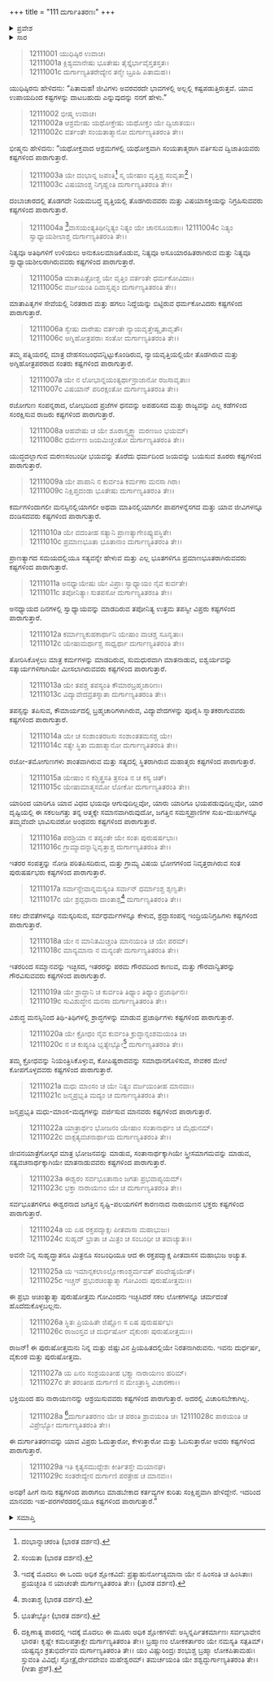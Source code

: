 +++
title = "111 ದುರ್ಗಾತಿತರಣಃ"
+++

<details><summary>ಪ್ರವೇಶ</summary>


।।   ಓಂ ಓಂ ನಮೋ ನಾರಾಯಣಾಯ।।   ಶ್ರೀ ವೇದವ್ಯಾಸಾಯ ನಮಃ ।।

ಶ್ರೀ ಕೃಷ್ಣದ್ವೈಪಾಯನ ವೇದವ್ಯಾಸ ವಿರಚಿತ  

**ಶ್ರೀ ಮಹಾಭಾರತ**

**ಶಾಂತಿ ಪರ್ವ**

**ರಾಜಧರ್ಮ ಪರ್ವ**

**ಅಧ್ಯಾಯ 111**

</details>

<details><summary>ಸಾರ</summary>

ಸದಾಚಾರ ಮತ್ತು ಈಶ್ವರಭಕ್ತಿಯ ಮೂಲಕ ಮನುಷ್ಯನು ದುಃಖದಿಂದ ಪಾರಾಗುವ ವಿಧಾನಗಳು (1-29).


</details>


> 12111001 ಯುಧಿಷ್ಠಿರ ಉವಾಚ।   
12111001a ಕ್ಲಿಶ್ಯಮಾನೇಷು ಭೂತೇಷು ತೈಸ್ತೈರ್ಭಾವೈಸ್ತತಸ್ತತಃ।  
12111001c ದುರ್ಗಾಣ್ಯತಿತರೇದ್ಯೇನ ತನ್ಮೇ ಬ್ರೂಹಿ ಪಿತಾಮಹ।।

ಯುಧಿಷ್ಠಿರನು ಹೇಳಿದನು: “ಪಿತಾಮಹ! ಜೀವಿಗಳು ಅವರವರದೇ ಭಾವಗಳಲ್ಲಿ ಅಲ್ಲಲ್ಲಿ ಕಷ್ಟಪಡುತ್ತಿರುತ್ತವೆ. ಯಾವ ಉಪಾಯದಿಂದ ಕಷ್ಟಗಳನ್ನು ದಾಟಬಹುದು ಎನ್ನುವುದನ್ನು ನನಗೆ ಹೇಳು.”

> 12111002 ಭೀಷ್ಮ ಉವಾಚ।   
12111002a ಆಶ್ರಮೇಷು ಯಥೋಕ್ತೇಷು ಯಥೋಕ್ತಂ ಯೇ ದ್ವಿಜಾತಯಃ।  
12111002c ವರ್ತಂತೇ ಸಂಯತಾತ್ಮಾನೋ ದುರ್ಗಾಣ್ಯತಿತರಂತಿ ತೇ।।

ಭೀಷ್ಮನು ಹೇಳಿದನು: “ಯಥೋಕ್ತವಾದ ಆಶ್ರಮಗಳಲ್ಲಿ ಯಥೋಕ್ತವಾಗಿ ಸಂಯತಾತ್ಮರಾಗಿ ವರ್ತಿಸುವ ದ್ವಿಜಾತಿಯವರು ಕಷ್ಟಗಳಿಂದ ಪಾರಾಗುತ್ತಾರೆ.

> 12111003a ಯೇ ದಂಭಾನ್ನ ಜಪಂತಿ[^1] ಸ್ಮ ಯೇಷಾಂ ವೃತ್ತಿಶ್ಚ ಸಂವೃತಾ[^2]।  
12111003c ವಿಷಯಾಂಶ್ಚ ನಿಗೃಹ್ಣಂತಿ ದುರ್ಗಾಣ್ಯತಿತರಂತಿ ತೇ।।

ದಂಬಾಚಾರದಲ್ಲಿ ತೊಡಗದೇ ನಿಯಮಬದ್ಧ ವೃತ್ತಿಯಲ್ಲಿ ತೊಡಗಿರುವವರು ಮತ್ತು ವಿಷಯಾಸಕ್ತಿಯನ್ನು ನಿಗ್ರಹಿಸುವವರು ಕಷ್ಟಗಳಿಂದ ಪಾರಾಗುತ್ತಾರೆ.

>12111004a [^3]ವಾಸಯಂತ್ಯತಿಥೀನ್ನಿತ್ಯಂ ನಿತ್ಯಂ ಯೇ ಚಾನಸೂಯಕಾಃ।
12111004c ನಿತ್ಯಂ ಸ್ವಾಧ್ಯಾಯಶೀಲಾಶ್ಚ ದುರ್ಗಾಣ್ಯತಿತರಂತಿ ತೇ।।

ನಿತ್ಯವೂ ಅತಿಥಿಗಳಿಗೆ ಉಳಿಯಲು ಅನುಕೂಲಮಾಡಿಕೊಡುವ, ನಿತ್ಯವೂ ಅಸೂಯಾರಹಿತರಾಗಿರುವ ಮತ್ತು ನಿತ್ಯವೂ ಸ್ವಾಧ್ಯಾಯಶೀಲರಾಗಿರುವವರು ಕಷ್ಟಗಳಿಂದ ಪಾರಾಗುತ್ತಾರೆ.

> 12111005a ಮಾತಾಪಿತ್ರೋಶ್ಚ ಯೇ ವೃತ್ತಿಂ ವರ್ತಂತೇ ಧರ್ಮಕೋವಿದಾಃ।  
12111005c ವರ್ಜಯಂತಿ ದಿವಾಸ್ವಪ್ನಂ ದುರ್ಗಾಣ್ಯತಿತರಂತಿ ತೇ।।

ಮಾತಾಪಿತೃಗಳ ಸೇವೆಯಲ್ಲಿ ನಿರತರಾದ ಮತ್ತು ಹಗಲು ನಿದ್ದೆಯನ್ನು ಬಿಟ್ಟಿರುವ ಧರ್ಮಕೋವಿದರು ಕಷ್ಟಗಳಿಂದ ಪಾರಾಗುತ್ತಾರೆ.

> 12111006a ಸ್ವೇಷು ದಾರೇಷು ವರ್ತಂತೇ ನ್ಯಾಯವೃತ್ತೇಷ್ವೃತಾವೃತೌ।  
12111006c ಅಗ್ನಿಹೋತ್ರಪರಾಃ ಸಂತೋ ದುರ್ಗಾಣ್ಯತಿತರಂತಿ ತೇ।।

ತಮ್ಮ ಪತ್ನಿಯರಲ್ಲಿ ಮಾತ್ರ ದೇಹಸಂಬಂಧವನ್ನಿಟ್ಟುಕೊಂಡಿರುವ, ನ್ಯಾಯವೃತ್ತಿಯಲ್ಲಿಯೇ ತೊಡಗಿರುವ ಮತ್ತು ಅಗ್ನಿಹೋತ್ರಪರರಾದ ಸಂತರು ಕಷ್ಟಗಳಿಂದ ಪಾರಾಗುತ್ತಾರೆ.

> 12111007a ಯೇ ನ ಲೋಭಾನ್ನಯಂತ್ಯರ್ಥಾನ್ರಾಜಾನೋ ರಜಸಾವೃತಾಃ।  
12111007c ವಿಷಯಾನ್ ಪರಿರಕ್ಷಂತೋ ದುರ್ಗಾಣ್ಯತಿತರಂತಿ ತೇ।।

ರಜೋಗುಣ ಸಂಪನ್ನರಾದ, ಲೋಭದಿಂದ ಪ್ರಜೆಗಳ ಧನವನ್ನು ಅಪಹರಿಸದ ಮತ್ತು ರಾಜ್ಯವನ್ನು ಎಲ್ಲ ಕಡೆಗಳಿಂದ ಸಂರಕ್ಷಿಸುವ ರಾಜರು ಕಷ್ಟಗಳಿಂದ ಪಾರಾಗುತ್ತಾರೆ.

> 12111008a ಆಹವೇಷು ಚ ಯೇ ಶೂರಾಸ್ತ್ಯಕ್ತ್ವಾ ಮರಣಜಂ ಭಯಮ್।  
12111008c ಧರ್ಮೇಣ ಜಯಮಿಚ್ಚಂತೋ ದುರ್ಗಾಣ್ಯತಿತರಂತಿ ತೇ।।

ಯುದ್ಧದಲ್ಲಾಗುವ ಮರಣಸಂಬಂಧೀ ಭಯವನ್ನು ತೊರೆದು ಧರ್ಮದಿಂದ ಜಯವನ್ನು ಬಯಸುವ ಶೂರರು ಕಷ್ಟಗಳಿಂದ ಪಾರಾಗುತ್ತಾರೆ.

> 12111009a ಯೇ ಪಾಪಾನಿ ನ ಕುರ್ವಂತಿ ಕರ್ಮಣಾ ಮನಸಾ ಗಿರಾ।  
12111009c ನಿಕ್ಷಿಪ್ತದಂಡಾ ಭೂತೇಷು ದುರ್ಗಾಣ್ಯತಿತರಂತಿ ತೇ।।

ಕರ್ಮಗಳಿಂದಾಗಲೀ ಮನಸ್ಸಿನಲ್ಲಿಯಾಗಲೀ ಅಥವಾ ಮಾತಿನಲ್ಲಿಯಾಗಲೀ ಪಾಪಗಳನ್ನೆಸಗದ ಮತ್ತು ಯಾವ ಜೀವಿಗಳನ್ನೂ ದಂಡಿಸದವರು ಕಷ್ಟಗಳಿಂದ ಪಾರಾಗುತ್ತಾರೆ.

> 12111010a ಯೇ ವದಂತೀಹ ಸತ್ಯಾನಿ ಪ್ರಾಣತ್ಯಾಗೇಽಪ್ಯುಪಸ್ಥಿತೇ।  
12111010c ಪ್ರಮಾಣಭೂತಾ ಭೂತಾನಾಂ ದುರ್ಗಾಣ್ಯತಿತರಂತಿ ತೇ।।

ಪ್ರಾಣತ್ಯಾಗದ ಸಮಯದಲ್ಲಿಯೂ ಸತ್ಯವನ್ನೇ ಹೇಳುವ ಮತ್ತು ಎಲ್ಲ ಭೂತಗಳಿಗೂ ಪ್ರಮಾಣಭೂತರಾಗಿರುವವರು ಕಷ್ಟಗಳಿಂದ ಪಾರಾಗುತ್ತಾರೆ.

> 12111011a ಅನಧ್ಯಾಯೇಷು ಯೇ ವಿಪ್ರಾಃ ಸ್ವಾಧ್ಯಾಯಂ ನೈವ ಕುರ್ವತೇ।  
12111011c ತಪೋನಿತ್ಯಾಃ ಸುತಪಸೋ ದುರ್ಗಾಣ್ಯತಿತರಂತಿ ತೇ।।

ಅನಧ್ಯಾಯದ ದಿನಗಳಲ್ಲಿ ಸ್ವಾಧ್ಯಾಯವನ್ನು ಮಾಡದಿರುವ ತಪೋನಿತ್ಯ ಉತ್ತಮ ತಪಸ್ವೀ ವಿಪ್ರರು ಕಷ್ಟಗಳಿಂದ ಪಾರಾಗುತ್ತಾರೆ.

> 12111012a ಕರ್ಮಾಣ್ಯಕುಹಕಾರ್ಥಾನಿ ಯೇಷಾಂ ವಾಚಶ್ಚ ಸೂನೃತಾಃ।  
12111012c ಯೇಷಾಮರ್ಥಾಶ್ಚ ಸಾಧ್ವರ್ಥಾ ದುರ್ಗಾಣ್ಯತಿತರಂತಿ ತೇ।।

ತೋರಿಸಿಕೊಳ್ಳಲು ಮಾತ್ರ ಕರ್ಮಗಳನ್ನು ಮಾಡದಿರುವ, ಸುಮಧುರವಾಗಿ ಮಾತನಾಡುವ, ಐಶ್ವರ್ಯವನ್ನು ಸತ್ಕಾರ್ಯಗಳಿಗಾಗಿಯೇ ಮೀಸಲಾಗಿರುವವರು ಕಷ್ಟಗಳಿಂದ ಪಾರಾಗುತ್ತಾರೆ.

> 12111013a ಯೇ ತಪಶ್ಚ ತಪಸ್ಯಂತಿ ಕೌಮಾರಬ್ರಹ್ಮಚಾರಿಣಃ।  
12111013c ವಿದ್ಯಾವೇದವ್ರತಸ್ನಾತಾ ದುರ್ಗಾಣ್ಯತಿತರಂತಿ ತೇ।।

ತಪಸ್ಸನ್ನು ತಪಿಸುವ, ಕೌಮಾರ್ಯದಲ್ಲಿ ಬ್ರಹ್ಮಚಾರಿಗಳಾಗಿರುವ, ವಿದ್ಯಾವೇದಗಳನ್ನು ಪೂರೈಸಿ ಸ್ನಾತಕರಾಗುವವರು ಕಷ್ಟಗಳಿಂದ ಪಾರಾಗುತ್ತಾರೆ.

> 12111014a ಯೇ ಚ ಸಂಶಾಂತರಜಸಃ ಸಂಶಾಂತತಮಸಶ್ಚ ಯೇ।  
12111014c ಸತ್ಯೇ ಸ್ಥಿತಾ ಮಹಾತ್ಮಾನೋ ದುರ್ಗಾಣ್ಯತಿತರಂತಿ ತೇ।।

ರಜೋ-ತಮೋಗುಣಗಳು ಶಾಂತವಾಗಿರುವ ಮತ್ತು ಸತ್ಯದಲ್ಲಿ ಸ್ಥಿತರಾಗಿರುವ ಮಹಾತ್ಮರು ಕಷ್ಟಗಳಿಂದ ಪಾರಾಗುತ್ತಾರೆ.

> 12111015a ಯೇಷಾಂ ನ ಕಶ್ಚಿತ್ತ್ರಸತಿ ತ್ರಸಂತಿ ನ ಚ ಕಸ್ಯ ಚಿತ್।  
12111015c ಯೇಷಾಮಾತ್ಮಸಮೋ ಲೋಕೋ ದುರ್ಗಾಣ್ಯತಿತರಂತಿ ತೇ।।

ಯಾರಿಂದ ಯಾರಿಗೂ ಯಾವ ವಿಧದ ಭಯವೂ ಆಗುವುದಿಲ್ಲವೋ, ಯಾರು ಯಾರಿಗೂ ಭಯಪಡುವುದಿಲ್ಲವೋ, ಯಾರ ದೃಷ್ಟಿಯಲ್ಲಿ ಈ ಸಕಲಜಗತ್ತು ತನ್ನ ಆತ್ಮಕ್ಕೇ ಸಮಾನವಾಗಿರುವುದೋ, ಜಗತ್ತಿನ ಸಮಸ್ತಪ್ರಾಣಿಗಳ ಸುಖ-ದುಃಖಗಳನ್ನೂ ತಮ್ಮವೆಂದೇ ಭಾವಿಸುವರೋ ಅಂಥವರು ಕಷ್ಟಗಳಿಂದ ಪಾರಾಗುತ್ತಾರೆ.

> 12111016a ಪರಶ್ರಿಯಾ ನ ತಪ್ಯಂತೇ ಯೇ ಸಂತಃ ಪುರುಷರ್ಷಭಾಃ।  
12111016c ಗ್ರಾಮ್ಯಾದನ್ನಾನ್ನಿವೃತ್ತಾಶ್ಚ ದುರ್ಗಾಣ್ಯತಿತರಂತಿ ತೇ।।

ಇತರರ ಸಂಪತ್ತನ್ನು ನೋಡಿ ಪರಿತಪಿಸದಿರುವ, ಮತ್ತು ಗ್ರಾಮ್ಯ ವಿಷಯ ಭೋಗಗಳಿಂದ ನಿವೃತ್ತರಾಗಿರುವ ಸಂತ ಪುರುಷರ್ಷಭರು ಕಷ್ಟಗಳಿಂದ ಪಾರಾಗುತ್ತಾರೆ.

> 12111017a ಸರ್ವಾನ್ದೇವಾನ್ನಮಸ್ಯಂತಿ ಸರ್ವಾನ್ ಧರ್ಮಾಂಶ್ಚ ಶೃಣ್ವತೇ।  
12111017c ಯೇ ಶ್ರದ್ದಧಾನಾ ದಾಂತಾಶ್ಚ[^4] ದುರ್ಗಾಣ್ಯತಿತರಂತಿ ತೇ।।

ಸಕಲ ದೇವತೆಗಳನ್ನೂ ನಮಸ್ಕರಿಸುವ, ಸರ್ವಧರ್ಮಗಳನ್ನೂ ಕೇಳುವ, ಶ್ರದ್ಧಾಸಂಪನ್ನ ಇಂದ್ರಿಯನಿಗ್ರಹಿಗಳು ಕಷ್ಟಗಳಿಂದ ಪಾರಾಗುತ್ತಾರೆ.

> 12111018a ಯೇ ನ ಮಾನಿತಮಿಚ್ಚಂತಿ ಮಾನಯಂತಿ ಚ ಯೇ ಪರಮ್।  
12111018c ಮಾನ್ಯಮಾನಾ ನ ಮನ್ಯಂತೇ ದುರ್ಗಾಣ್ಯತಿತರಂತಿ ತೇ।।

ಇತರರಿಂದ ಸಮ್ಮಾನವನ್ನು ಇಚ್ಛಿಸದ, ಇತರರನ್ನು ಪರಮ ಗೌರವದಿಂದ ಕಾಣುವ, ಮತ್ತು ಗೌರವಾನ್ವಿತರನ್ನು ಗೌರವಿಸುವವರು ಕಷ್ಟಗಳಿಂದ ಪಾರಾಗುತ್ತಾರೆ.

> 12111019a ಯೇ ಶ್ರಾದ್ಧಾನಿ ಚ ಕುರ್ವಂತಿ ತಿಥ್ಯಾಂ ತಿಥ್ಯಾಂ ಪ್ರಜಾರ್ಥಿನಃ।  
12111019c ಸುವಿಶುದ್ಧೇನ ಮನಸಾ ದುರ್ಗಾಣ್ಯತಿತರಂತಿ ತೇ।।

ವಿಶುದ್ಧ ಮನಸ್ಸಿನಿಂದ ತಿಥಿ-ತಿಥಿಗಳಲ್ಲಿ ಶ್ರಾದ್ಧಗಳನ್ನು ಮಾಡುವ ಪ್ರಜಾರ್ಥಿಗಳು ಕಷ್ಟಗಳಿಂದ ಪಾರಾಗುತ್ತಾರೆ.

> 12111020a ಯೇ ಕ್ರೋಧಂ ನೈವ ಕುರ್ವಂತಿ ಕ್ರುದ್ಧಾನ್ಸಂಶಮಯಂತಿ ಚ।  
12111020c ನ ಚ ಕುಪ್ಯಂತಿ ಭೃತ್ಯೇಭ್ಯೋ[^5] ದುರ್ಗಾಣ್ಯತಿತರಂತಿ ತೇ।।

ತಮ್ಮ ಕ್ರೋಧವನ್ನು ನಿಯಂತ್ರಿಸಿಕೊಳ್ಳುವ, ಕೋಪಿಷ್ಟರಾದವನ್ನು ಸಮಾಧಾನಗೊಳಿಸುವ, ಸೇವಕರ ಮೇಲೆ ಕೋಪಗೊಳ್ಳದವರು ಕಷ್ಟಗಳಿಂದ ಪಾರಾಗುತ್ತಾರೆ.

> 12111021a ಮಧು ಮಾಂಸಂ ಚ ಯೇ ನಿತ್ಯಂ ವರ್ಜಯಂತೀಹ ಮಾನವಾಃ।  
12111021c ಜನ್ಮಪ್ರಭೃತಿ ಮದ್ಯಂ ಚ ದುರ್ಗಾಣ್ಯತಿತರಂತಿ ತೇ।।

ಜನ್ಮಪ್ರಭೃತಿ ಮಧು-ಮಾಂಸ-ಮದ್ಯಗಳನ್ನು ವರ್ಜಿಸುವ ಮಾನವರು ಕಷ್ಟಗಳಿಂದ ಪಾರಾಗುತ್ತಾರೆ.

> 12111022a ಯಾತ್ರಾರ್ಥಂ ಭೋಜನಂ ಯೇಷಾಂ ಸಂತಾನಾರ್ಥಂ ಚ ಮೈಥುನಮ್।  
12111022c ವಾಕ್ಸತ್ಯವಚನಾರ್ಥಾಯ ದುರ್ಗಾಣ್ಯತಿತರಂತಿ ತೇ।।

ಜೀವನಯಾತ್ರೆಗೋಸ್ಕರ ಮಾತ್ರ ಭೋಜನವನ್ನು ಮಾಡುವ, ಸಂತಾನಾರ್ಥಕ್ಕಾಗಿಯೇ ಸ್ತ್ರೀಸಮಾಗಮವನ್ನು ಮಾಡುವ, ಸತ್ಯವಚನಾರ್ಥಕ್ಕಾಗಿಯೇ ಮಾತನಾಡುವವರು ಕಷ್ಟಗಳಿಂದ ಪಾರಾಗುತ್ತಾರೆ.

> 12111023a ಈಶ್ವರಂ ಸರ್ವಭೂತಾನಾಂ ಜಗತಃ ಪ್ರಭವಾಪ್ಯಯಮ್।  
12111023c ಭಕ್ತಾ ನಾರಾಯಣಂ ಯೇ ಚ ದುರ್ಗಾಣ್ಯತಿತರಂತಿ ತೇ।।

ಸರ್ವಭೂತಗಳಿಗೂ ಈಶ್ವರನಾದ ಜಗತ್ತಿನ ಸೃಷ್ಟಿ-ಪಲಯಗಳಿಗೆ ಕಾರಣನಾದ ನಾರಾಯಣನ ಭಕ್ತರು ಕಷ್ಟಗಳಿಂದ ಪಾರಾಗುತ್ತಾರೆ.

> 12111024a ಯ ಏಷ ರಕ್ತಪದ್ಮಾಕ್ಷಃ ಪೀತವಾಸಾ ಮಹಾಭುಜಃ।  
12111024c ಸುಹೃದ್ ಭ್ರಾತಾ ಚ ಮಿತ್ರಂ ಚ ಸಂಬಂಧೀ ಚ ತವಾಚ್ಯುತಃ।।

ಅವನೇ ನಿನ್ನ ಸುಹೃದ್ಭ್ರಾತನೂ ಮಿತ್ರನೂ ಸಂಬಂಧಿಯೂ ಆದ ಈ ರಕ್ತಪದ್ಮಾಕ್ಷ ಪೀತವಾಸಸ ಮಹಾಭುಜ ಅಚ್ಯುತ.

> 12111025a ಯ ಇಮಾನ್ಸಕಲಾಽಲ್ಲೋಕಾಂಶ್ಚರ್ಮವತ್ ಪರಿವೇಷ್ಟಯೇತ್।  
12111025c ಇಚ್ಚನ್ ಪ್ರಭುರಚಿಂತ್ಯಾತ್ಮಾ ಗೋವಿಂದಃ ಪುರುಷೋತ್ತಮಃ।।

ಈ ಪ್ರಭು ಅಚಿಂತ್ಯಾತ್ಮಾ ಪುರುಷೋತ್ತಮ ಗೋವಿಂದನು ಇಚ್ಛಿಸಿದರೆ ಸಕಲ ಲೋಕಗಳನ್ನೂ ಚರ್ಮದಂತೆ ಹೊದೆದುಕೊಳ್ಳಬಲ್ಲನು.

> 12111026a ಸ್ಥಿತಃ ಪ್ರಿಯಹಿತೇ ಜಿಷ್ಣೋಃ ಸ ಏಷ ಪುರುಷರ್ಷಭ।  
12111026c ರಾಜಂಸ್ತವ ಚ ದುರ್ಧರ್ಷೋ ವೈಕುಂಠಃ ಪುರುಷೋತ್ತಮಃ।।

ರಾಜನ್! ಈ ಪುರುಷೋತ್ತಮನು ನಿನ್ನ ಮತ್ತು ಜಿಷ್ಣುವಿನ ಪ್ರಿಯಹಿತದಲ್ಲಿಯೇ ನಿರತನಾಗಿರುವನು. ಇವನು ದುರ್ಧರ್ಷ, ವೈಕುಂಠ ಮತ್ತು ಪುರುಷೋತ್ತಮ.

> 12111027a ಯ ಏನಂ ಸಂಶ್ರಯಂತೀಹ ಭಕ್ತ್ಯಾ ನಾರಾಯಣಂ ಹರಿಮ್।  
12111027c ತೇ ತರಂತೀಹ ದುರ್ಗಾಣಿ ನ ಮೇಽತ್ರಾಸ್ತಿ ವಿಚಾರಣಾ।।

ಭಕ್ತಿಯಿಂದ ಹರಿ ನಾರಾಯಣನನ್ನು ಆಶ್ರಯಿಸುವವರು ಕಷ್ಟಗಳಿಂದ ಪಾರಾಗುತ್ತಾರೆ. ಅದರಲ್ಲಿ ವಿಚಾರಿಸಬೇಕಾಗಿಲ್ಲ.

>12111028a [^6]ದುರ್ಗಾತಿತರಣಂ ಯೇ ಚ ಪಠಂತಿ ಶ್ರಾವಯಂತಿ ಚ।
12111028c ಪಾಠಯಂತಿ ಚ ವಿಪ್ರೇಭ್ಯೋ ದುರ್ಗಾಣ್ಯತಿತರಂತಿ ತೇ।।

ಈ ದುರ್ಗಾತಿತರಣವನ್ನು ಯಾವ ವಿಪ್ರರು ಓದುತ್ತಾರೋ, ಕೇಳುತ್ತಾರೋ ಮತ್ತು ಓದಿಸುತ್ತಾರೋ ಅವರು ಕಷ್ಟಗಳಿಂದ ಪಾರಾಗುತ್ತಾರೆ.

> 12111029a ಇತಿ ಕೃತ್ಯಸಮುದ್ದೇಶಃ ಕೀರ್ತಿತಸ್ತೇ ಮಯಾನಘ।  
12111029c ಸಂತರೇದ್ಯೇನ ದುರ್ಗಾಣಿ ಪರತ್ರೇಹ ಚ ಮಾನವಃ।।

ಅನಘ! ಹೀಗೆ ನಾನು ಕಷ್ಟಗಳಿಂದ ಪಾರಾಗಲು ಮಾಡಬೇಕಾದ ಕರ್ತವ್ಯಗಳ ಕುರಿತು ಸಂಕ್ಷಿಪ್ತವಾಗಿ ಹೇಳಿದ್ದೇನೆ. ಇದರಿಂದ ಮಾನವರು ಇಹ-ಪರಗಳೆರಡರಲ್ಲಿಯೂ ಕಷ್ಟಗಳಿಂದ ಪಾರಾಗುತ್ತಾರೆ.”


<details><summary>ಸಮಾಪ್ತಿ</summary>

ಇತಿ ಶ್ರೀ ಮಹಾಭಾರತೇ ಶಾಂತಿ ಪರ್ವಣಿ ರಾಜಧರ್ಮ ಪರ್ವಣಿ ದುರ್ಗಾತಿತರಣೇ ಏಕಾದಶಾಧಿಕಶತತಮೋಽಧ್ಯಾಯಃ।।  
ಇದು ಶ್ರೀ ಮಹಾಭಾರತದಲ್ಲಿ ಶಾಂತಿ ಪರ್ವದಲ್ಲಿ ರಾಜಧರ್ಮ ಪರ್ವದಲ್ಲಿ ದುರ್ಗಾತಿತರಣ ಎನ್ನುವ ನೂರಾಹನ್ನೊಂದನೇ ಅಧ್ಯಾಯವು.

</details>

[^1]: ದಂಭಾನ್ನಾಚರಂತಿ (ಭಾರತ ದರ್ಶನ).

[^2]: ಸಂಯತಾ (ಭಾರತ ದರ್ಶನ).

[^3]: ಇದಕ್ಕೆ ಮೊದಲು ಈ ಒಂದು ಅಧಿಕ ಶ್ಲೋಕವಿದೆ: ಪ್ರತ್ಯಾಹುರ್ನೋಚ್ಯಮಾನಾ ಯೇ ನ ಹಿಂಸಂತಿ ಚ ಹಿಂಸಿತಾಃ। ಪ್ರಯಚ್ಛಂತಿ ನ ಯಾಚಂತೇ ದುರ್ಗಾಣ್ಯತಿತರಂತಿ ತೇ।। (ಭಾರತ ದರ್ಶನ).

[^4]: ಶಾಂತಾಶ್ಚ (ಭಾರತ ದರ್ಶನ).

[^5]: ಭೂತೇಭ್ಯೋ (ಭಾರತ ದರ್ಶನ).

[^6]: ದಕ್ಷಿಣಾತ್ಯ ಪಾಠದಲ್ಲಿ ಇದಕ್ಕೆ ಮೊದಲು ಈ ಮೂರು ಅಧಿಕ ಶ್ಲೋಕಗಳಿವೆ: ಅಸ್ಮಿನ್ನರ್ಪಿತಕರ್ಮಾಣಃ ಸರ್ವಭಾವೇನ ಭಾರತ। ಕೃಷ್ಣೇ ಕಮಲಪತ್ರಾಕ್ಷೇ ದುರ್ಗಾಣ್ಯತಿತರಂತಿ ತೇ।। ಬ್ರಹ್ಮಾಣಂ ಲೋಕಕರ್ತಾರಂ ಯೇ ನಮಸ್ಯತಿ ಸತ್ಪತಿಮ್।   ಯಷ್ಟವ್ಯಂ ಕ್ರತುಭಿರ್ದೇವಂ ದುರ್ಗಾಣ್ಯತಿತರಂತಿ ತೇ।। ಯಂ ವಿಷ್ಣುರಿಂದ್ರಃ ಶಂಭುಶ್ಚ ಬ್ರಹ್ಮಾ ಲೋಕಪಿತಾಮಹಃ। ಸ್ತುವಂತಿ ವಿವಿಧೈಃ ಸ್ತೋತ್ರೈರ್ದೇವದೇವಂ ಮಹೇಶ್ವರಮ್। ತಮರ್ಚಯಂತಿ ಯೇ ಶಶ್ವದ್ದುರ್ಗಾಣ್ಯತಿತರಂತಿ ತೇ।। (ಗೀತಾ ಪ್ರೆಸ್). 
